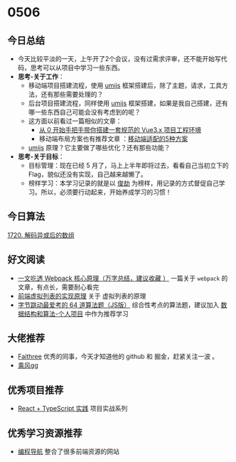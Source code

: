 # 0506

## 今日总结

- 今天比较平淡的一天，上午开了2个会议，没有过需求评审，还不能开始写代码，思考可以从项目中学习一些东西。
- **思考-关于工作**：
  - 移动端项目搭建流程，使用 [umijs](https://v2.umijs.org/zh/guide/) 框架搭建后，除了主题，请求，工具方法，还有那些需要处理的？
  - 后台项目搭建流程，同样使用 [umijs](https://v2.umijs.org/zh/guide/) 框架搭建，如果是我自己搭建，还有哪一些东西自己可能会没有考虑到的呢？
  - 这方面以前看过一篇相似的文章：
    - [从 0 开始手把手带你搭建一套规范的 Vue3.x 项目工程环境](https://juejin.cn/post/6951649464637636622)
    - 移动端布局方案也有推荐文章 ：[移动端适配的5种方案](https://juejin.cn/post/6953091677838344199)
  - [umijs](https://v2.umijs.org/zh/guide/) 原理？它主要做了哪些优化？还有那些功能？
- **思考-关于目标**：
  - 目标管理：现在已经 5 月了，马上上半年即将过去，看看自己当初立下的 Flag，貌似还没有实现，自己越来越懒了。
  - 榜样学习：本学习记录的就是以 [俊劫](https://alexwjj.github.io/) 为榜样，用记录的方式督促自己学习。所以，必须要行动起来，开始养成学习的习惯！

## 今日算法

[1720. 解码异或后的数组](https://leetcode-cn.com/problems/decode-xored-array/)


## 好文阅读

- [一文吃透 Webpack 核心原理（万字总结，建议收藏 ）](https://mp.weixin.qq.com/s/KlxCK9KsY6KHw67YPD4Ftw) 一篇关于 `webpack` 的文章，有点长，需要耐心看完
- [前端虚拟列表的实现原理](https://mp.weixin.qq.com/s/_rmos7L8TmlMx_RItopWqw) 关于 虚拟列表的原理
- [字节跳动最爱考的 64 道算法题（JS版）](https://mp.weixin.qq.com/s/HsZo757NDNV-3xnGQjPtAQ) 综合性考点的算法题，建议加入 [数据结构和算法-个人项目](https://jsmond2016.github.io/leetcode/) 中作为推荐学习

## 大佬推荐

- [Faithree](https://github.com/Faithree) 优秀的同事，今天才知道他的 github 和 掘金，赶紧关注一波 。
- [乘风gg](https://juejin.cn/user/4248168658899741)

## 优秀项目推荐

- [React + TypeScript 实践](https://mp.weixin.qq.com/s/IHDXK2sY48r0_Tyu9vrKMw) 项目实战系列

## 优秀学习资源推荐

- [编程导航](https://www.code-nav.cn/recommend) 整合了很多前端资源的网站